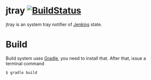 jtray [![BuildStatus](https://travis-ci.org/ForNeVeR/jtray.png?branch=develop)](https://travis-ci.org/ForNeVeR/jtray)
=====
jtray is an system tray notifier of [Jenkins](http://jenkins-ci.org/) state.

# Build
Build system uses [Gradle](https://gradle.org/), you need to install that. After that, issue a terminal command

    $ gradle build
